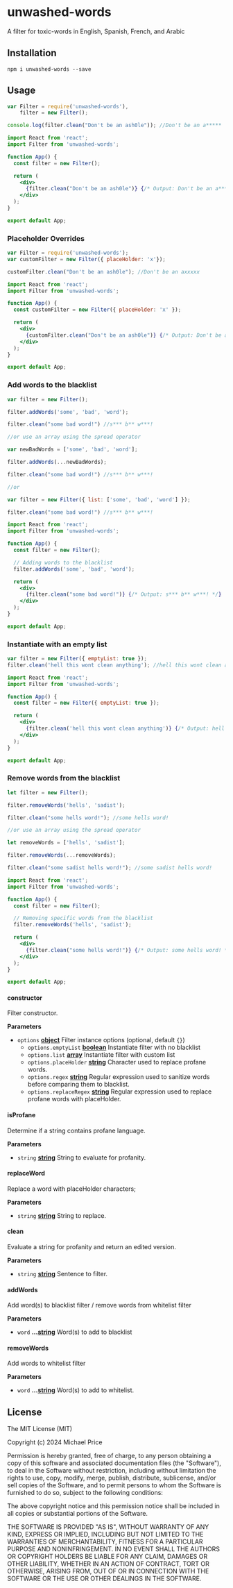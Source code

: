 # unwashed-words

A filter for toxic-words in English, Spanish, French, and Arabic 

## Installation

    npm i unwashed-words --save

## Usage

```js
var Filter = require('unwashed-words'),
    filter = new Filter();

console.log(filter.clean("Don't be an ash0le")); //Don't be an a*****
```

```jsx
import React from 'react';
import Filter from 'unwashed-words';

function App() {
  const filter = new Filter();

  return (
    <div>
      {filter.clean("Don't be an ash0le")} {/* Output: Don't be an a***** */}
    </div>
  );
}

export default App;
```

### Placeholder Overrides

```js
var Filter = require('unwashed-words');
var customFilter = new Filter({ placeHolder: 'x'});

customFilter.clean("Don't be an ash0le"); //Don't be an axxxxx
```

```jsx
import React from 'react';
import Filter from 'unwashed-words';

function App() {
  const customFilter = new Filter({ placeHolder: 'x' });

  return (
    <div>
      {customFilter.clean("Don't be an ash0le")} {/* Output: Don't be an axxxxx */}
    </div>
  );
}

export default App;
```

### Add words to the blacklist

```js
var filter = new Filter(); 

filter.addWords('some', 'bad', 'word');

filter.clean("some bad word!") //s*** b** w***!

//or use an array using the spread operator

var newBadWords = ['some', 'bad', 'word'];

filter.addWords(...newBadWords);

filter.clean("some bad word!") //s*** b** w***!

//or

var filter = new Filter({ list: ['some', 'bad', 'word'] }); 

filter.clean("some bad word!") //s*** b** w***!
```

```jsx
import React from 'react';
import Filter from 'unwashed-words';

function App() {
  const filter = new Filter();

  // Adding words to the blacklist
  filter.addWords('some', 'bad', 'word');

  return (
    <div>
      {filter.clean("some bad word!")} {/* Output: s*** b** w***! */}
    </div>
  );
}

export default App;
```

### Instantiate with an empty list

```js
var filter = new Filter({ emptyList: true }); 
filter.clean('hell this wont clean anything'); //hell this wont clean anything
```

```jsx
import React from 'react';
import Filter from 'unwashed-words';

function App() {
  const filter = new Filter({ emptyList: true });

  return (
    <div>
      {filter.clean('hell this wont clean anything')} {/* Output: hell this wont clean anything */}
    </div>
  );
}

export default App;
```

### Remove words from the blacklist

```js
let filter = new Filter(); 

filter.removeWords('hells', 'sadist');

filter.clean("some hells word!"); //some hells word!

//or use an array using the spread operator

let removeWords = ['hells', 'sadist'];

filter.removeWords(...removeWords);

filter.clean("some sadist hells word!"); //some sadist hells word!
```

```jsx
import React from 'react';
import Filter from 'unwashed-words';

function App() {
  const filter = new Filter();

  // Removing specific words from the blacklist
  filter.removeWords('hells', 'sadist');

  return (
    <div>
      {filter.clean("some hells word!")} {/* Output: some hells word! */}
    </div>
  );
}

export default App;
```


#### constructor

Filter constructor.

**Parameters**

-   `options` **[object](https://developer.mozilla.org/en-US/docs/Web/JavaScript/Reference/Global_Objects/Object)** Filter instance options (optional, default `{}`)
    -   `options.emptyList` **[boolean](https://developer.mozilla.org/en-US/docs/Web/JavaScript/Reference/Global_Objects/Boolean)** Instantiate filter with no blacklist
    -   `options.list` **[array](https://developer.mozilla.org/en-US/docs/Web/JavaScript/Reference/Global_Objects/Array)** Instantiate filter with custom list
    -   `options.placeHolder` **[string](https://developer.mozilla.org/en-US/docs/Web/JavaScript/Reference/Global_Objects/String)** Character used to replace profane words.
    -   `options.regex` **[string](https://developer.mozilla.org/en-US/docs/Web/JavaScript/Reference/Global_Objects/String)** Regular expression used to sanitize words before comparing them to blacklist.
    -   `options.replaceRegex` **[string](https://developer.mozilla.org/en-US/docs/Web/JavaScript/Reference/Global_Objects/String)** Regular expression used to replace profane words with placeHolder.

#### isProfane

Determine if a string contains profane language.

**Parameters**

-   `string` **[string](https://developer.mozilla.org/en-US/docs/Web/JavaScript/Reference/Global_Objects/String)** String to evaluate for profanity.

#### replaceWord

Replace a word with placeHolder characters;

**Parameters**

-   `string` **[string](https://developer.mozilla.org/en-US/docs/Web/JavaScript/Reference/Global_Objects/String)** String to replace.

#### clean

Evaluate a string for profanity and return an edited version.

**Parameters**

-   `string` **[string](https://developer.mozilla.org/en-US/docs/Web/JavaScript/Reference/Global_Objects/String)** Sentence to filter.

#### addWords

Add word(s) to blacklist filter / remove words from whitelist filter

**Parameters**

-   `word` **...[string](https://developer.mozilla.org/en-US/docs/Web/JavaScript/Reference/Global_Objects/String)** Word(s) to add to blacklist

#### removeWords

Add words to whitelist filter

**Parameters**

-   `word` **...[string](https://developer.mozilla.org/en-US/docs/Web/JavaScript/Reference/Global_Objects/String)** Word(s) to add to whitelist.


## License

The MIT License (MIT)

Copyright (c) 2024 Michael Price

Permission is hereby granted, free of charge, to any person obtaining a copy of
this software and associated documentation files (the "Software"), to deal in
the Software without restriction, including without limitation the rights to
use, copy, modify, merge, publish, distribute, sublicense, and/or sell copies of
the Software, and to permit persons to whom the Software is furnished to do so,
subject to the following conditions:

The above copyright notice and this permission notice shall be included in all
copies or substantial portions of the Software.

THE SOFTWARE IS PROVIDED "AS IS", WITHOUT WARRANTY OF ANY KIND, EXPRESS OR
IMPLIED, INCLUDING BUT NOT LIMITED TO THE WARRANTIES OF MERCHANTABILITY, FITNESS
FOR A PARTICULAR PURPOSE AND NONINFRINGEMENT. IN NO EVENT SHALL THE AUTHORS OR
COPYRIGHT HOLDERS BE LIABLE FOR ANY CLAIM, DAMAGES OR OTHER LIABILITY, WHETHER
IN AN ACTION OF CONTRACT, TORT OR OTHERWISE, ARISING FROM, OUT OF OR IN
CONNECTION WITH THE SOFTWARE OR THE USE OR OTHER DEALINGS IN THE SOFTWARE.
